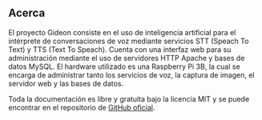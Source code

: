 ## Acerca
El proyecto Gideon consiste en el uso de inteligencia artificial para el intérprete de conversaciones de voz mediante servicios STT (Speach To Text) y TTS (Text To Speach). Cuenta con una interfaz web para su administración mediante el uso de servidores HTTP Apache y bases de datos MySQL. El hardware utilizado es una Raspberry Pi 3B, la cual se encarga de administrar tanto los servicios de voz, la captura de imagen, el servidor web y las bases de datos.

Toda la documentación es libre y gratuita bajo la licencia MIT y se puede encontrar en el repositorio de [GitHub oficial](http://github.com/luxarts/Gideon).
